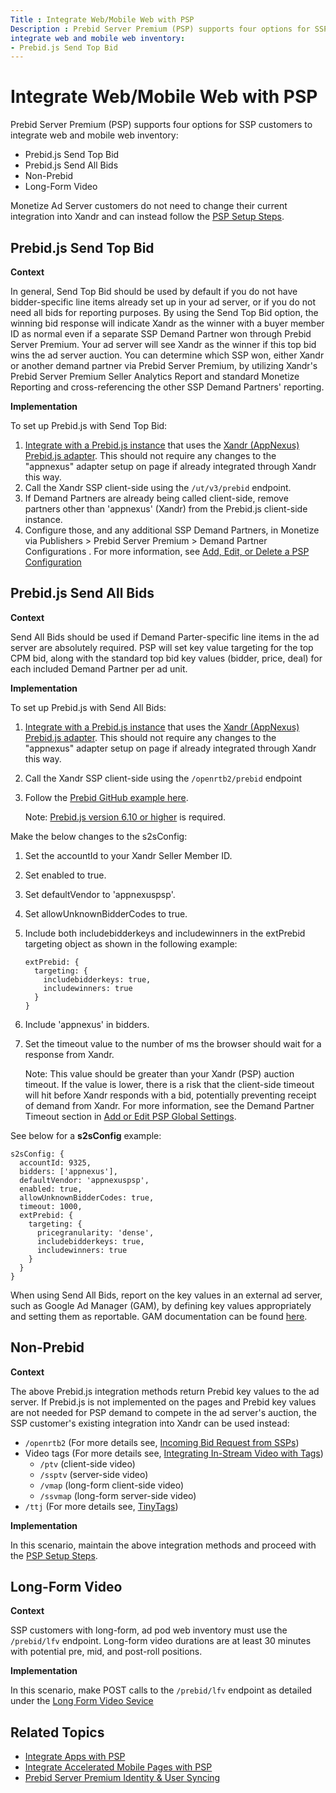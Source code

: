 ```yaml
---
Title : Integrate Web/Mobile Web with PSP
Description : Prebid Server Premium (PSP) supports four options for SSP customers to
integrate web and mobile web inventory:
- Prebid.js Send Top Bid
---
```



# Integrate Web/Mobile Web with PSP





Prebid Server Premium (PSP) supports four options for SSP customers to
integrate web and mobile web inventory:

- Prebid.js Send Top Bid
- Prebid.js Send All Bids
- Non-Prebid
- Long-Form Video



Monetize Ad Server customers do not need to change their current
integration into Xandr and can instead follow
the <a
href="https://docs.xandr.com/bundle/monetize_monetize-standard/page/topics/integrate-with-psp.html"
class="xref" target="_blank">PSP Setup Steps</a>.



## Prebid.js Send Top Bid

**Context**

In general, Send Top Bid should be used by default if you do not have
bidder-specific line items already set up in your ad server, or if you
do not need all bids for reporting purposes. By using the Send Top Bid
option, the winning bid response will indicate Xandr as the winner with
a buyer member ID as normal even if a separate SSP Demand Partner won
through Prebid Server Premium. Your ad server will see Xandr as the
winner if this top bid wins the ad server auction. You can determine
which SSP won, either Xandr or another demand partner via Prebid Server
Premium, by utilizing Xandr's Prebid Server Premium Seller Analytics
Report and standard Monetize Reporting and cross-referencing the other
SSP Demand Partners' reporting.

**Implementation**

To set up Prebid.js with Send Top Bid:

1.  <a href="https://docs.prebid.org/prebid-server/use-cases/pbs-pbjs.html"
    class="xref" target="_blank">Integrate with a Prebid.js instance</a>
    that uses the
    <a href="https://docs.prebid.org/dev-docs/bidders/appnexus.html"
    class="xref" target="_blank">Xandr (AppNexus) Prebid.js adapter</a>.
    This should not require any changes to the "appnexus" adapter setup
    on page if already integrated through Xandr this way.
2.  Call the Xandr SSP client-side using the
    `/ut/v3/prebid` endpoint.
3.  If Demand Partners are already being called client-side, remove
    partners other than 'appnexus' (Xandr) from the Prebid.js
    client-side instance.
4.  Configure those, and any additional SSP Demand Partners, in
    Monetize via
    Publishers
    \> Prebid Server Premium \>
    Demand Partner Configurations
    . For more information, see <a
    href="https://docs.xandr.com/bundle/monetize_monetize-standard/page/topics/add-edit-or-delete-a-psp-configuration.html"
    class="xref" target="_blank">Add, Edit, or Delete a PSP
    Configuration</a>





## Prebid.js Send All Bids

**Context**

Send All Bids should be used if Demand Parter-specific line items in the
ad server are absolutely required. PSP will set key value targeting for
the top CPM bid, along with the standard top bid key values (bidder,
price, deal) for each included Demand Partner per ad unit.

**Implementation**

To set up Prebid.js with Send All Bids:

1.  <a href="https://docs.prebid.org/prebid-server/use-cases/pbs-pbjs.html"
    class="xref" target="_blank">Integrate with a Prebid.js instance</a>
    that uses the
    <a href="https://docs.prebid.org/dev-docs/bidders/appnexus.html"
    class="xref" target="_blank">Xandr (AppNexus) Prebid.js adapter</a>.
    This should not require any changes to the "appnexus" adapter setup
    on page if already integrated through Xandr this way.
2.  Call the Xandr SSP client-side using the
    `/openrtb2/prebid` endpoint
3.  Follow the <a
    href="https://github.com/prebid/Prebid.js/blob/master/integrationExamples/gpt/prebidServer_example.html"
    class="xref" target="_blank">Prebid GitHub example here</a>.
    <div id="integrate-an-ad-server-with-web-mobile-web__note-7ed18e96-8281-46e1-b5ee-af8f59fcd31d"
    

    Note:
    <a href="https://github.com/prebid/Prebid.js/releases" class="xref"
    target="_blank">Prebid.js version 6.10 or higher</a> is required.

    



Make the below changes to the s2sConfig:

1.  Set the accountId to your
    Xandr Seller Member ID.

2.  Set enabled to
    true.

3.  Set defaultVendor to
    'appnexuspsp'.

4.  Set allowUnknownBidderCodes to
    true.

5.  Include both includebidderkeys
    and includewinners in the
    extPrebid targeting object as
    shown in the following example:

    ``` pre
    extPrebid: {
      targeting: {
        includebidderkeys: true,
        includewinners: true
      }
    }
    ```

6.  Include 'appnexus' in
    bidders.

7.  Set the timeout value to the number of ms the browser should wait
    for a response from Xandr.
    <div id="integrate-an-ad-server-with-web-mobile-web__note-6c08eed2-1ece-4085-92be-ddea238bee45"
    

    Note: This value should be greater
    than your Xandr (PSP) auction timeout. If
    the value is lower, there is a risk that the client-side timeout
    will hit before Xandr responds with a bid,
    potentially preventing receipt of demand from
    Xandr. For more information, see the Demand
    Partner Timeout section in <a
    href="https://docs.xandr.com/bundle/monetize_monetize-standard/page/topics/add-or-edit-psp-global-settings.html"
    class="xref" target="_blank">Add or Edit PSP Global Settings</a>.

    





See below for a **s2sConfig** example:

``` pre
s2sConfig: {
  accountId: 9325, 
  bidders: ['appnexus'],
  defaultVendor: 'appnexuspsp',
  enabled: true,
  allowUnknownBidderCodes: true,
  timeout: 1000,
  extPrebid: {
    targeting: {
      pricegranularity: 'dense',
      includebidderkeys: true,
      includewinners: true
    }
  }
} 
```



When using Send All Bids, report on the key values in an external ad
server, such as Google Ad Manager (GAM), by defining key values
appropriately and setting them as reportable. GAM documentation can be
found
<a href="https://support.google.com/admanager/answer/7352444?hl=en"
class="xref" target="_blank">here</a>.





## Non-Prebid

**Context**



The above Prebid.js integration methods return Prebid key values to the
ad server. If Prebid.js is not implemented on the pages and Prebid key
values are not needed for PSP demand to compete in the ad server's
auction, the SSP customer's existing integration into
Xandr can be used instead:

- `/openrtb2` (For more details see, <a
  href="https://docs.xandr.com/bundle/supply-partners/page/incoming-bid-request-from-ssps.html"
  class="xref" target="_blank">Incoming Bid Request from SSPs</a>)
- Video tags (For more details see, <a
  href="https://docs.xandr.com/bundle/monetize_monetize-standard/page/topics/integrating-in-stream-video-with-tags.html"
  class="xref" target="_blank">Integrating In-Stream Video with Tags</a>)
  - `/ptv` (client-side video)
  - `/ssptv` (server-side video)
  - `/vmap` (long-form client-side video)
  - `/ssvmap` (long-form server-side video)
- `/ttj` (For more details see,
  <a href="https://docs.xandr.com/bundle/xandr-bidders/page/tinytags.html"
  class="xref" target="_blank">TinyTags</a>)



**Implementation**

In this scenario, maintain the above integration methods and proceed
with the <a
href="https://docs.xandr.com/bundle/monetize_monetize-standard/page/topics/integrate-with-psp.html"
class="xref" target="_blank">PSP Setup Steps</a>.



<div id="integrate-an-ad-server-with-web-mobile-web__section-d0f573d5-435d-4577-a1f3-de9ce0a6a22f"
>

## Long-Form Video

**Context**

SSP customers with long-form, ad pod web inventory must use the
`/prebid/lfv` endpoint. Long-form video durations are at least 30
minutes with potential pre, mid, and post-roll positions.

**Implementation**

In this scenario, make POST calls to the `/prebid/lfv` endpoint as
detailed under the <a
href="https://docs.xandr.com/bundle/xandr-api/page/long-form-video-service.html"
class="xref" target="_blank">Long Form Video Sevice</a>



<div id="integrate-an-ad-server-with-web-mobile-web__section_mqd_nh1_nmb"
>

## Related Topics

- <a href="integrate-apps-with-psp.html" class="xref">Integrate Apps with
  PSP</a>
- <a href="integrate-accelerated-mobile-pages-with-psp.html"
  class="xref">Integrate Accelerated Mobile Pages with PSP</a>
- <a href="prebid-server-premium-identity-and-user-syncing.html"
  class="xref">Prebid Server Premium Identity &amp; User Syncing</a>






